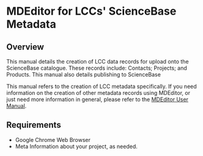 # MDEditor for LCCs' ScienceBase Metadata

## **Overview**

This manual details the creation of LCC data records for upload onto the ScienceBase catalogue. These records include: Contacts; Projects; and Products. This manual also details publishing to ScienceBase

This manual refers to the creation of LCC metadata specifically. If you need information on the creation of other metadata records using MDEditor, or just need more information in general, please refer to the [MDEditor User Manual](https://adiwg.gitbooks.io/mdeditor/content/).

## Requirements

* Google Chrome Web Browser
* Meta Information about your project, as needed.




